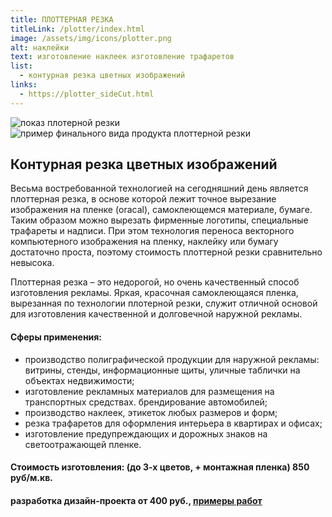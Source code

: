 ```yaml
---
title: ПЛОТТЕРНАЯ РЕЗКА
titleLink: /plotter/index.html
image: /assets/img/icons/plotter.png
alt: наклейки
text: изготовление наклеек изготовление трафаретов
list:
  - контурная резка цветных изображений
links:
  - https://plotter_sideCut.html
---
```


<article  class="container__flex__center">
<div class="outsideAd_post">
<!-- верхнее изображение -->
  <img src="/assets/img/pic/plotterExample.jpg" alt="показ плотерной резки" />
  <!-- нижнее изображение -->
  <img src="/assets/img/pic/plotterExample1.jpg" alt="пример финального вида продукта плоттерной резки" />
  <div class="outsideAd_post_text">
  <!-- заголовок -->
    <h1>Контурная резка цветных изображений</h1>
    <!-- абзац -->
    <p>
      Весьма востребованной технологией на сегодняшний день является плоттерная резка, в основе которой лежит точное вырезание изображения на пленке (oracal), самоклеющемся материале, бумаге. Таким образом можно вырезать фирменные логотипы, специальные трафареты и надписи. При этом технология переноса векторного компьютерного изображения на пленку, наклейку или бумагу достаточно проста, поэтому стоимость плоттерной резки сравнительно невысока.
    </p>
    <p>Плоттерная резка – это недорогой, но очень качественный способ изготовления рекламы. Яркая, красочная самоклеющаяся пленка, вырезанная по технологии плотерной резки, служит отличной основой для изготовления качественной и долговечной наружной рекламы. </p>
    <h4>Сферы применения:</h4>
    <!-- Список -->
    <ul>
    <li>производство полиграфической продукции для наружной рекламы: витрины, стенды, информационные щиты, уличные таблички на объектах недвижимости;</li>
    <li>изготовление рекламных материалов для размещения на транспортных средствах. брендирование автомобилей;</li>
    <li>производство наклеек, этикеток любых размеров и форм;</li>
    <li>резка трафаретов для оформления интерьера в квартирах и офисах;</li>
    <li>изготовление предупреждающих и дорожных знаков на светоотражающей пленке.</li>
    </ul>
    <h4>Стоимость изготовления:
(до 3-х цветов, + монтажная пленка) 850 руб/м.кв.</h4>

<!-- цена дизайна с сылкой -->
<h4>
разработка дизайн-проекта от 400 руб.,
<!-- ссылка -->
<a href="/portfolio/index.html"><span>примеры работ</span></a>
</h4>

  </div>
</div>
</article>
